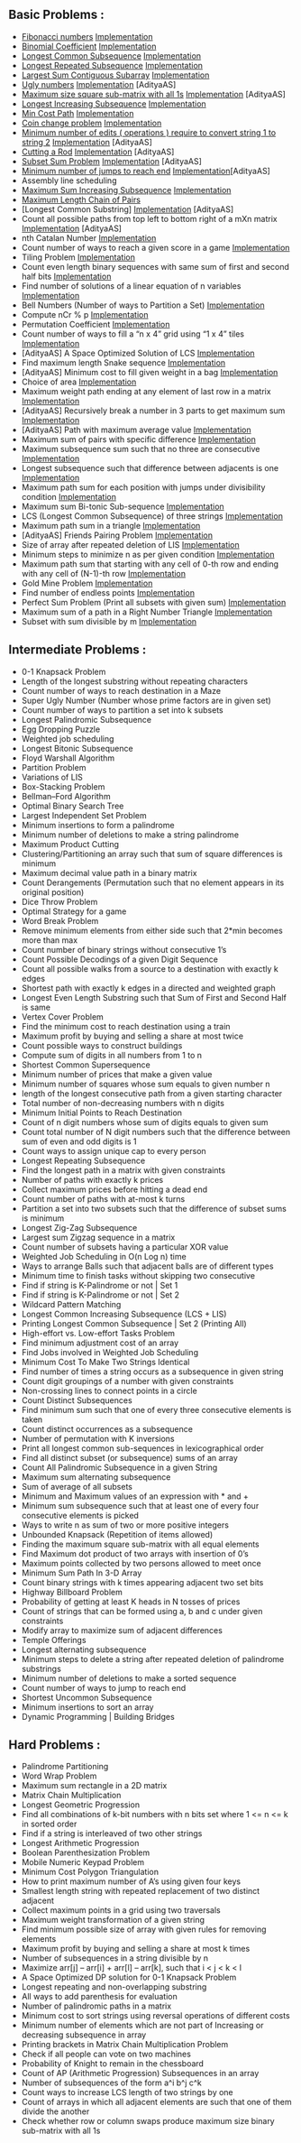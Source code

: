 ## Basic Problems :

* [Fibonacci numbers](https://www.geeksforgeeks.org/program-for-nth-fibonacci-number/) [Implementation](codes/easy_1.cpp) 
* [Binomial Coefficient](https://www.geeksforgeeks.org/dynamic-programming-set-9-binomial-coefficient/) [Implementation](codes/easy_2.cpp)
* [Longest Common Subsequence](https://www.geeksforgeeks.org/longest-common-subsequence/) [Implementation](codes/easy_3.cpp) 
* [Longest Repeated Subsequence](https://www.geeksforgeeks.org/longest-repeated-subsequence/) [Implementation](codes/easy_4.cpp)
* [Largest Sum Contiguous Subarray](https://www.geeksforgeeks.org/largest-sum-contiguous-subarray/) [Implementation](codes/easy_5.cpp)
* [Ugly numbers](https://www.geeksforgeeks.org/ugly-numbers/) [Implementation](codes/easy_6.cpp) [AdityaAS]
* [Maximum size square sub-matrix with all 1s](https://www.geeksforgeeks.org/maximum-size-sub-matrix-with-all-1s-in-a-binary-matrix/) [Implementation](codes/easy_7.cpp) [AdityaAS]
* [Longest Increasing Subsequence](https://www.geeksforgeeks.org/longest-increasing-subsequence/) [Implementation](codes/easy_8.cpp)
* [Min Cost Path](https://www.geeksforgeeks.org/dynamic-programming-set-6-min-cost-path/) [Implementation](codes/easy_9.cpp)
* [Coin change problem](https://www.geeksforgeeks.org/dynamic-programming-set-7-coin-change/) [Implementation](codes/easy_10.cpp)
* [Minimum number of edits ( operations ) require to convert string 1 to string 2](https://www.geeksforgeeks.org/dynamic-programming-set-5-edit-distance/) [Implementation](codes/easy_11.cpp) [AdityaAS] 
* [Cutting a Rod](https://www.geeksforgeeks.org/dynamic-programming-set-13-cutting-a-rod/) [Implementation](codes/easy_12.cpp) [AdityaAS]
* [Subset Sum Problem](https://www.geeksforgeeks.org/dynamic-programming-subset-sum-problem/) [Implementation](codes/easy_13.cpp) [AdityaAS] 
* [Minimum number of jumps to reach end](https://www.geeksforgeeks.org/minimum-number-of-jumps-to-reach-end-of-a-given-array/) [Implementation](codes/easy_14.cpp)[AdityaAS]
* Assembly line scheduling
* [Maximum Sum Increasing Subsequence](https://www.geeksforgeeks.org/dynamic-programming-set-14-maximum-sum-increasing-subsequence/) [Implementation](codes/easy_16.cpp)
* [Maximum Length Chain of Pairs](https://www.geeksforgeeks.org/dynamic-programming-set-20-maximum-length-chain-of-pairs/)
* [Longest Common Substring] [Implementation](codes/easy_18.cpp) [AdityaAS]
* Count all possible paths from top left to bottom right of a mXn matrix [Implementation](codes/easy_19.cpp) [AdityaAS]
* nth Catalan Number [Implementation](codes/easy_20.cpp)
* Count number of ways to reach a given score in a game [Implementation](codes/easy_21.cpp)
* Tiling Problem [Implementation](codes/easy_22.cpp)
* Count even length binary sequences with same sum of first and second half bits [Implementation](codes/easy_23ß.cpp)
* Find number of solutions of a linear equation of n variables [Implementation](codes/easy_24.cpp)
* Bell Numbers (Number of ways to Partition a Set) [Implementation](codes/easy_25.cpp)
* Compute nCr % p [Implementation](codes/easy_26.cpp)
* Permutation Coefficient [Implementation](codes/easy_27.cpp)
* Count number of ways to fill a “n x 4” grid using “1 x 4” tiles [Implementation](codes/easy_28.cpp)
* [AdityaAS] A Space Optimized Solution of LCS [Implementation](codes/easy_29.cpp)
* Find maximum length Snake sequence [Implementation](codes/easy_30.cpp)
* [AdityaAS] Minimum cost to fill given weight in a bag [Implementation](codes/easy_31.cpp) 
* Choice of area [Implementation](codes/easy_32.cpp)
* Maximum weight path ending at any element of last row in a matrix [Implementation](codes/easy_33.cpp)
* [AdityaAS] Recursively break a number in 3 parts to get maximum sum [Implementation](codes/easy_34.cpp)
* [AdityaAS] Path with maximum average value [Implementation](codes/easy_35.cpp)
* Maximum sum of pairs with specific difference [Implementation](codes/easy_36.cpp)
* Maximum subsequence sum such that no three are consecutive [Implementation](codes/easy_37.cpp)
* Longest subsequence such that difference between adjacents is one [Implementation](codes/easy_38.cpp)
* Maximum path sum for each position with jumps under divisibility condition [Implementation](codes/easy_39.cpp)
* Maximum sum Bi-tonic Sub-sequence [Implementation](codes/easy_40.cpp)
* LCS (Longest Common Subsequence) of three strings [Implementation](codes/easy_41.cpp)
* Maximum path sum in a triangle [Implementation](codes/easy_42.cpp)
* [AdityaAS] Friends Pairing Problem [Implementation](codes/easy_43.cpp)
* Size of array after repeated deletion of LIS [Implementation](codes/easy_44.cpp)
* Minimum steps to minimize n as per given condition [Implementation](codes/easy_45.cpp)
* Maximum path sum that starting with any cell of 0-th row and ending with any cell of (N-1)-th row [Implementation](codes/easy_46.cpp)
* Gold Mine Problem [Implementation](codes/easy_47.cpp)
* Find number of endless points [Implementation](codes/easy_48.cpp)
* Perfect Sum Problem (Print all subsets with given sum) [Implementation](codes/easy_49.cpp)
* Maximum sum of a path in a Right Number Triangle [Implementation](codes/easy_50.cpp)
* Subset with sum divisible by m [Implementation](codes/easy_51.cpp)


## Intermediate Problems :
 
* 0-1 Knapsack Problem
* Length of the longest substring without repeating characters
* Count number of ways to reach destination in a Maze
* Super Ugly Number (Number whose prime factors are in given set)
* Count number of ways to partition a set into k subsets
* Longest Palindromic Subsequence
* Egg Dropping Puzzle
* Weighted job scheduling
* Longest Bitonic Subsequence
* Floyd Warshall Algorithm
* Partition Problem
* Variations of LIS
* Box-Stacking Problem
* Bellman–Ford Algorithm
* Optimal Binary Search Tree
* Largest Independent Set Problem
* Minimum insertions to form a palindrome
* Minimum number of deletions to make a string palindrome
* Maximum Product Cutting
* Clustering/Partitioning an array such that sum of square differences is minimum
* Maximum decimal value path in a binary matrix
* Count Derangements (Permutation such that no element appears in its original position)
* Dice Throw Problem
* Optimal Strategy for a game
* Word Break Problem
* Remove minimum elements from either side such that 2*min becomes more than max
* Count number of binary strings without consecutive 1’s
* Count Possible Decodings of a given Digit Sequence
* Count all possible walks from a source to a destination with exactly k edges
* Shortest path with exactly k edges in a directed and weighted graph
* Longest Even Length Substring such that Sum of First and Second Half is same
* Vertex Cover Problem
* Find the minimum cost to reach destination using a train
* Maximum profit by buying and selling a share at most twice
* Count possible ways to construct buildings
* Compute sum of digits in all numbers from 1 to n
* Shortest Common Supersequence
* Minimum number of prices  that make a given value
* Minimum number of squares whose sum equals to given number n
* length of the longest consecutive path from a given starting character
* Total number of non-decreasing numbers with n digits
* Minimum Initial Points to Reach Destination
* Count of n digit numbers whose sum of digits equals to given sum
* Count total number of N digit numbers such that the difference between sum of even and odd digits is 1
* Count ways to assign unique cap to every person
* Longest Repeating Subsequence
* Find the longest path in a matrix with given constraints
* Number of paths with exactly k prices 
* Collect maximum prices  before hitting a dead end
* Count number of paths with at-most k turns
* Partition a set into two subsets such that the difference of subset sums is minimum
* Longest Zig-Zag Subsequence
* Largest sum Zigzag sequence in a matrix
* Count number of subsets having a particular XOR value
* Weighted Job Scheduling in O(n Log n) time
* Ways to arrange Balls such that adjacent balls are of different types
* Minimum time to finish tasks without skipping two consecutive
* Find if string is K-Palindrome or not | Set 1
* Find if string is K-Palindrome or not | Set 2
* Wildcard Pattern Matching
* Longest Common Increasing Subsequence (LCS + LIS)
* Printing Longest Common Subsequence | Set 2 (Printing All)
* High-effort vs. Low-effort Tasks Problem
* Find minimum adjustment cost of an array
* Find Jobs involved in Weighted Job Scheduling
* Minimum Cost To Make Two Strings Identical
* Find number of times a string occurs as a subsequence in given string
* Count digit groupings of a number with given constraints
* Non-crossing lines to connect points in a circle
* Count Distinct Subsequences
* Find minimum sum such that one of every three consecutive elements is taken
* Count distinct occurrences as a subsequence
* Number of permutation with K inversions
* Print all longest common sub-sequences in lexicographical order
* Find all distinct subset (or subsequence) sums of an array
* Count All Palindromic Subsequence in a given String
* Maximum sum alternating subsequence
* Sum of average of all subsets
* Minimum and Maximum values of an expression with * and +
* Minimum sum subsequence such that at least one of every four consecutive elements is picked
* Ways to write n as sum of two or more positive integers
* Unbounded Knapsack (Repetition of items allowed)
* Finding the maximum square sub-matrix with all equal elements
* Find Maximum dot product of two arrays with insertion of 0’s
* Maximum points collected by two persons allowed to meet once
* Minimum Sum Path In 3-D Array
* Count binary strings with k times appearing adjacent two set bits
* Highway Billboard Problem
* Probability of getting at least K heads in N tosses of prices 
* Count of strings that can be formed using a, b and c under given constraints
* Modify array to maximize sum of adjacent differences
* Temple Offerings
* Longest alternating subsequence
* Minimum steps to delete a string after repeated deletion of palindrome substrings
* Minimum number of deletions to make a sorted sequence
* Count number of ways to jump to reach end
* Shortest Uncommon Subsequence
* Minimum insertions to sort an array
* Dynamic Programming | Building Bridges

## Hard Problems :

* Palindrome Partitioning
* Word Wrap Problem
* Maximum sum rectangle in a 2D matrix
* Matrix Chain Multiplication
* Longest Geometric Progression
* Find all combinations of k-bit numbers with n bits set where 1 <= n <= k in sorted order
* Find if a string is interleaved of two other strings
* Longest Arithmetic Progression
* Boolean Parenthesization Problem
* Mobile Numeric Keypad Problem
* Minimum Cost Polygon Triangulation
* How to print maximum number of A’s using given four keys
* Smallest length string with repeated replacement of two distinct adjacent
* Collect maximum points in a grid using two traversals
* Maximum weight transformation of a given string
* Find minimum possible size of array with given rules for removing elements
* Maximum profit by buying and selling a share at most k times
* Number of subsequences in a string divisible by n
* Maximize arr[j] – arr[i] + arr[l] – arr[k], such that i < j < k < l
* A Space Optimized DP solution for 0-1 Knapsack Problem
* Longest repeating and non-overlapping substring
* All ways to add parenthesis for evaluation
* Number of palindromic paths in a matrix
* Minimum cost to sort strings using reversal operations of different costs
* Minimum number of elements which are not part of Increasing or decreasing subsequence in array
* Printing brackets in Matrix Chain Multiplication Problem
* Check if all people can vote on two machines
* Probability of Knight to remain in the chessboard
* Count of AP (Arithmetic Progression) Subsequences in an array
* Number of subsequences of the form a^i b^j c^k
* Count ways to increase LCS length of two strings by one
* Count of arrays in which all adjacent elements are such that one of them divide the another
* Check whether row or column swaps produce maximum size binary sub-matrix with all 1s
